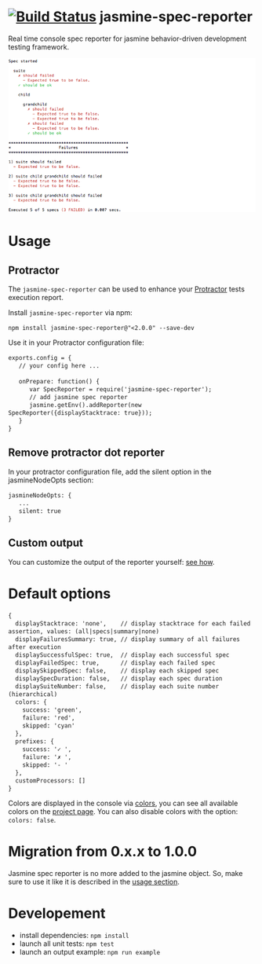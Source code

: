 [![Build Status](https://travis-ci.org/bcaudan/jasmine-spec-reporter.svg?branch=master)](https://travis-ci.org/bcaudan/jasmine-spec-reporter)
jasmine-spec-reporter
=====================

Real time console spec reporter for jasmine behavior-driven development testing framework.

![](screenshot.png)

# Usage
## Protractor
The `jasmine-spec-reporter` can be used to enhance your [Protractor](https://github.com/angular/protractor) tests execution report.

Install `jasmine-spec-reporter` via npm:

    npm install jasmine-spec-reporter@"<2.0.0" --save-dev

Use it in your Protractor configuration file:

```node
exports.config = {
   // your config here ...

   onPrepare: function() {
      var SpecReporter = require('jasmine-spec-reporter');
      // add jasmine spec reporter
      jasmine.getEnv().addReporter(new SpecReporter({displayStacktrace: true}));
   }
}
```

## Remove protractor dot reporter
In your protractor configuration file, add the silent option in the jasmineNodeOpts section:

```node
jasmineNodeOpts: {
   ...
   silent: true
}
```

## Custom output
You can customize the output of the reporter yourself: [see how](customize-output.md).

# Default options

```node
{
  displayStacktrace: 'none',    // display stacktrace for each failed assertion, values: (all|specs|summary|none)
  displayFailuresSummary: true, // display summary of all failures after execution
  displaySuccessfulSpec: true,  // display each successful spec
  displayFailedSpec: true,      // display each failed spec
  displaySkippedSpec: false,    // display each skipped spec
  displaySpecDuration: false,   // display each spec duration
  displaySuiteNumber: false,    // display each suite number (hierarchical)
  colors: {
    success: 'green',
    failure: 'red',
    skipped: 'cyan'
  },
  prefixes: {
    success: '✓ ',
    failure: '✗ ',
    skipped: '- '
  },
  customProcessors: []
}
```

Colors are displayed in the console via [colors](https://github.com/Marak/colors.js), you can see all available colors on the [project page](https://github.com/Marak/colors.js).
You can also disable colors with the option: `colors: false`.

# Migration from 0.x.x to 1.0.0

Jasmine spec reporter is no more added to the jasmine object. So, make sure to use it like it is described in the [usage section](https://github.com/bcaudan/jasmine-spec-reporter/blob/master/README.md#usage).

# Developement

* install dependencies: `npm install`
* launch all unit tests: `npm test`
* launch an output example: `npm run example`
